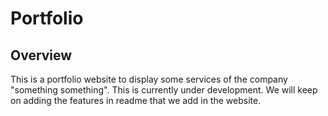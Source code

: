 # Portfolio

## Overview
This is a portfolio website to display some services of the company "something something". This is currently under development. We will keep on adding the features in readme that we add in the website.